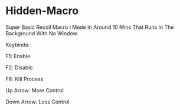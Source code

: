 # Hidden-Macro
Super Basic Recoil Macro I Made In Around 10 Mins That Runs In The Background With No Window.

Keybinds:

   F1: Enable 
   
   F2: Disable 
   
   F8: Kill Process 
   
   Up Arrow: More Control
   
   Down Arrow: Less Control
